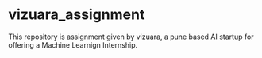 # vizuara_assignment
This repository is assignment given by vizuara, a pune based AI startup for offering a Machine Learnign Internship.
